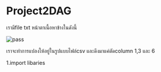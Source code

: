 ﻿# Project2DAG
 เรามีfile txt หน้าตาเนื้อหาข้างในดังนี้
 
 ![pass](https://github.com/manew-c/Project2DAG/assets/113186479/c189f802-b011-473f-95da-14208c7d1ae5)

เราจะทำการแปลงให้อยู่ในรูปแบบไฟล์csv และดึงมาแค่ตัดcolumn 1,3 และ 6

1.import libaries

